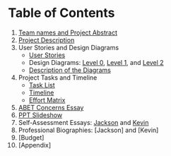 # Table of Contents
1. [Team names and Project Abstract](Project-Abstract.md)
2. [Project Description](Project-Description.md)
3. User Stories and Design Diagrams
    * [User Stories](Assignments/User-Stories.md)
    * Design Diagrams: [Level 0](Assignments/DesignDiagrams/images/DesignD0.png), [Level 1](Assignments/DesignDiagrams/images/DesignD1.png), and [Level 2](Assignments/DesignDiagrams/images/DesignD2.png) 
    * [Description of the Diagrams](Assignments/DesignDiagrams/Design-Diagrams.md)
4. Project Tasks and Timeline
    * [Task List](Assignments/Tasks/Tasklist.md)
    * [Timeline](Assignments/Tasks/Timeline.md)
    * [Effort Matrix](Assignments/Tasks/EffortMatrix.md)
5. [ABET Concerns Essay](Assignments/Essays/Constraints_Essay.pdf)
6. [PPT Slideshow](Assignments/Senior-Proejct-Presentation_MediStore-Manager.pdf)
7. Self-Assessment Essays: [Jackson](Assignments/Essays/Individual_Capstone_Assessment_JacksonRodgers.pdf) and [Kevin](Assignments/Essays/CapstoneAssessment_KevinSherman.docx)
8. Professional Biographies: [Jackson] and [Kevin] 
9. [Budget]
10. [Appendix]
